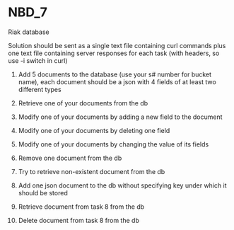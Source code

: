 # NBD_7
Riak database


Solution should be sent as a single text file containing curl commands plus one text file containing server responses for each task (with headers, so use -i switch in curl)

1. Add 5 documents to the database (use your s# number for bucket name), each document should be a json with 4 fields of at least two different types

2. Retrieve one of your documents from the db

3. Modify one of your documents by adding a new field to the document

4. Modify one of your documents by deleting one field

5. Modify one of your documents by changing the value of its fields

6. Remove one document from the db

7. Try to retrieve non-existent document from the db

8. Add one json document to the db without specifying key under which it should be stored

9. Retrieve document from task 8 from the db

10. Delete document from task 8 from the db
